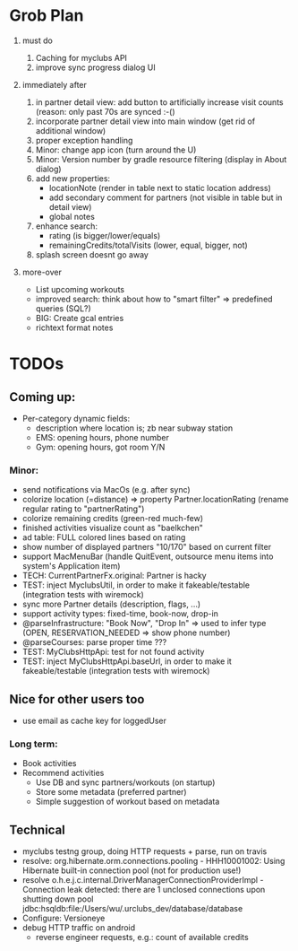 
# Grob Plan

1. must do
    1. Caching for myclubs API
    1. improve sync progress dialog UI

1. immediately after
    1. in partner detail view: add button to artificially increase visit counts (reason: only past 70s are synced :-()
    1. incorporate partner detail view into main window (get rid of additional window)
    1. proper exception handling
    1. Minor: change app icon (turn around the U)
    1. Minor: Version number by gradle resource filtering (display in About dialog)
    1. add new properties: 
        * locationNote (render in table next to static location address)
        * add secondary comment for partners (not visible in table but in detail view)
        * global notes
    1. enhance search:
        * rating (is bigger/lower/equals)
        * remainingCredits/totalVisits (lower, equal, bigger, not)
    1. splash screen doesnt go away

1. more-over
    * List upcoming workouts
    * improved search: think about how to "smart filter" => predefined queries (SQL?)
    * BIG: Create gcal entries
    * richtext format notes

# TODOs

## Coming up:

* Per-category dynamic fields:
    * description where location is; zb near subway station
    * EMS: opening hours, phone number
    * Gym: opening hours, got room Y/N

### Minor:

* send notifications via MacOs (e.g. after sync)
* colorize location (=distance) => property Partner.locationRating (rename regular rating to "partnerRating")
* colorize remaining credits (green-red much-few)
* finished activities visualize count as "baelkchen"
* ad table: FULL colored lines based on rating
* show number of displayed partners "10/170" based on current filter
* support MacMenuBar (handle QuitEvent, outsource menu items into system's Application item)
* TECH: CurrentPartnerFx.original: Partner is hacky
* TEST: inject MyclubsUtil, in order to make it fakeable/testable (integration tests with wiremock)
* sync more Partner details (description, flags, ...)
* support activity types: fixed-time, book-now, drop-in
* @parseInfrastructure: "Book Now", "Drop In" => used to infer type (OPEN, RESERVATION_NEEDED => show phone number)
* @parseCourses: parse proper time ???
* TEST: MyClubsHttpApi: test for not found activity
* TEST: inject MyClubsHttpApi.baseUrl, in order to make it fakeable/testable (integration tests with wiremock)


## Nice for other users too

* use email as cache key for loggedUser

### Long term:

* Book activities
* Recommend activities
    * Use DB and sync partners/workouts (on startup)
    * Store some metadata (preferred partner)
    * Simple suggestion of workout based on metadata

## Technical

* myclubs testng group, doing HTTP requests + parse, run on travis
* resolve: org.hibernate.orm.connections.pooling - HHH10001002: Using Hibernate built-in connection pool (not for production use!)
* resolve o.h.e.j.c.internal.DriverManagerConnectionProviderImpl - Connection leak detected: there are 1 unclosed connections upon shutting down pool jdbc:hsqldb:file:/Users/wu/.urclubs_dev/database/database
* Configure: Versioneye
* debug HTTP traffic on android
    - reverse engineer requests, e.g.: count of available credits

